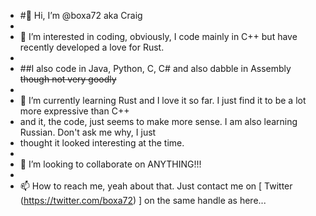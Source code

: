 - #👋 Hi, I’m @boxa72 aka Craig
- 
- 👀 I’m interested in coding, obviously, I code mainly in C++ but have recently developed a love for Rust.
- 
- ##I also code in Java, Python, C, C# and also dabble in Assembly ~~though not very goodly~~
- 
- 🌱 I’m currently learning Rust and I love it so far. I just find it to be a lot more expressive than C++
- and it, the code, just seems to make more sense. I am also learning Russian. Don't ask me why, I just 
- thought it looked interesting at the time.
- 
- 💞️ I’m looking to collaborate on ANYTHING!!!
- 
- 📫 How to reach me, yeah about that. Just contact me on [ Twitter (https://twitter.com/boxa72) ] on the same handle as here...

<!---
boxa72/boxa72 is a ✨ special ✨ repository because its `README.md` (this file) appears on your GitHub profile.
You can click the Preview link to take a look at your changes.
--->
